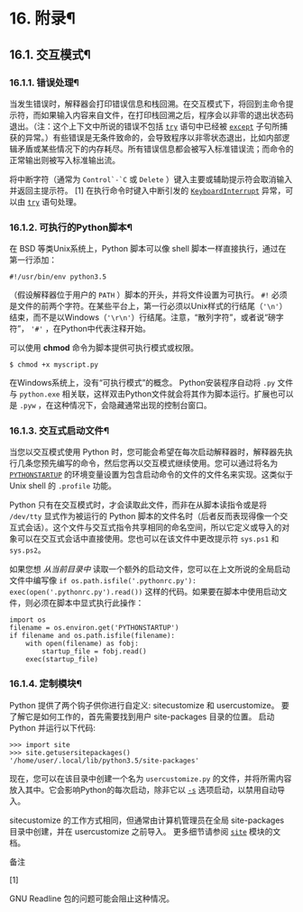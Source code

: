 # 16\. 附录¶

## 16.1. 交互模式¶

### 16.1.1. 错误处理¶

当发生错误时，解释器会打印错误信息和栈回溯。在交互模式下，将回到主命令提示符，而如果输入内容来自文件，在打印栈回溯之后，程序会以非零的退出状态码退出。（注：这个上下文中所说的错误不包括 [`try`](8.%20复合语句.md#try) 语句中已经被 [`except`](8.%20复合语句.md#except) 子句所捕获的异常。）有些错误是无条件致命的，会导致程序以非零状态退出，比如内部逻辑矛盾或某些情况下的内存耗尽。所有错误信息都会被写入标准错误流；而命令的正常输出则被写入标准输出流。

将中断字符（通常为 ``Control`-`C`` 或 `Delete` ）键入主要或辅助提示符会取消输入并返回主提示符。 [1] 在执行命令时键入中断引发的 [`KeyboardInterrupt`](3.标准库/exceptions.md#KeyboardInterrupt "KeyboardInterrupt") 异常，可以由 [`try`](8.%20复合语句.md#try) 语句处理。

### 16.1.2. 可执行的Python脚本¶

在 BSD 等类Unix系统上，Python 脚本可以像 shell 脚本一样直接执行，通过在第一行添加：

    
    
~~~
#!/usr/bin/env python3.5
~~~

（假设解释器位于用户的 `PATH` ）脚本的开头，并将文件设置为可执行。 `#!` 必须是文件的前两个字符。在某些平台上，第一行必须以Unix样式的行结尾（`'\n'`）结束，而不是以Windows（`'\r\n'`）行结尾。注意，“散列字符”，或者说“磅字符”， `'#'` ，在Python中代表注释开始。

可以使用 **chmod** 命令为脚本提供可执行模式或权限。

    
    
~~~
$ chmod +x myscript.py
~~~

在Windows系统上，没有“可执行模式”的概念。 Python安装程序自动将 `.py` 文件与 `python.exe` 相关联，这样双击Python文件就会将其作为脚本运行。扩展也可以是 `.pyw` ，在这种情况下，会隐藏通常出现的控制台窗口。

### 16.1.3. 交互式启动文件¶

当您以交互模式使用 Python 时，您可能会希望在每次启动解释器时，解释器先执行几条您预先编写的命令，然后您再以交互模式继续使用。您可以通过将名为 [`PYTHONSTARTUP`](1.%20命令行与环境.md#envvar-PYTHONSTARTUP) 的环境变量设置为包含启动命令的文件的文件名来实现。这类似于 Unix shell 的 `.profile` 功能。

Python 只有在交互模式时，才会读取此文件，而非在从脚本读指令或是将 `/dev/tty` 显式作为被运行的 Python 脚本的文件名时（后者反而表现得像一个交互式会话）。这个文件与交互式指令共享相同的命名空间，所以它定义或导入的对象可以在交互式会话中直接使用。您也可以在该文件中更改提示符 `sys.ps1` 和 `sys.ps2`。

如果您想 _从当前目录中_ 读取一个额外的启动文件，您可以在上文所说的全局启动文件中编写像 `if os.path.isfile('.pythonrc.py'): exec(open('.pythonrc.py').read())` 这样的代码。如果要在脚本中使用启动文件，则必须在脚本中显式执行此操作：

    
    
~~~
import os
filename = os.environ.get('PYTHONSTARTUP')
if filename and os.path.isfile(filename):
    with open(filename) as fobj:
        startup_file = fobj.read()
    exec(startup_file)
~~~

### 16.1.4. 定制模块¶

Python 提供了两个钩子供你进行自定义: sitecustomize 和 usercustomize。 要了解它是如何工作的，首先需要找到用户 site-packages 目录的位置。 启动 Python 并运行以下代码:

    
    
~~~shell
>>> import site
>>> site.getusersitepackages()
'/home/user/.local/lib/python3.5/site-packages'
~~~

现在，您可以在该目录中创建一个名为 `usercustomize.py` 的文件，并将所需内容放入其中。它会影响Python的每次启动，除非它以 [`-s`](1.%20命令行与环境.md#cmdoption-s) 选项启动，以禁用自动导入。

sitecustomize 的工作方式相同，但通常由计算机管理员在全局 site-packages 目录中创建，并在 usercustomize 之前导入。 更多细节请参阅 [`site`](site.md#module-site "site: Module responsible for site-specific configuration.") 模块的文档。

备注

[1]

GNU Readline 包的问题可能会阻止这种情况。

